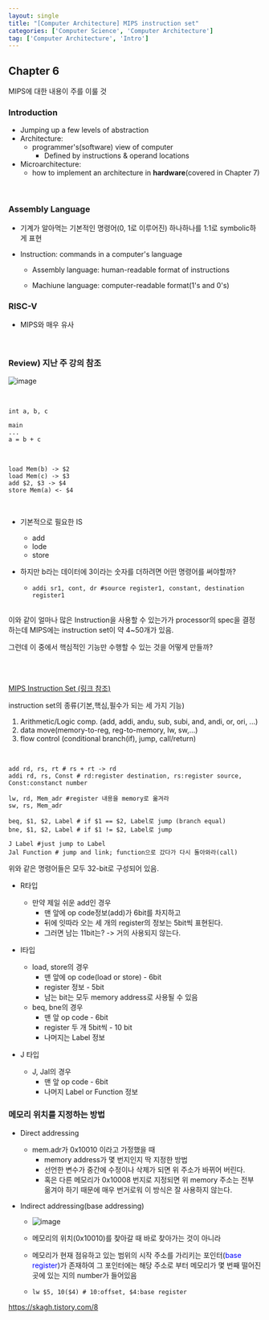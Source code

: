 ```yaml
---
layout: single
title: "[Computer Architecture] MIPS instruction set"
categories: ['Computer Science', 'Computer Architecture']
tag: ['Computer Architecture', 'Intro']
---
```




## Chapter 6

MIPS에 대한 내용이 주를 이룰 것



### Introduction

- Jumping up a few levels of abstraction
- Architecture:
  - programmer's(software) view of computer
    - Defined by instructions & operand locations
- Microarchitecture: 
  - how to implement an architecture in **hardware**(covered in Chapter 7)




<br>

### Assembly Language

- 기계가 알아먹는 기본적인 명령어(0, 1로 이루어진) 하나하나를 1:1로 symbolic하게 표현

- Instruction: commands in a computer's language

  - Assembly language: human-readable format of instructions

  - Machiune language: computer-readable format(1's and 0's)



### RISC-V

- MIPS와 매우 유사



<br>

### Review) 지난 주 강의 참조

![image](https://user-images.githubusercontent.com/79521972/159168100-42129ca9-017f-41fe-9fe0-ee90c40539ff.png)

<br>

```
int a, b, c
```

```
main
...
a = b + c
```

<br>

```assembly
load Mem(b) -> $2
load Mem(c) -> $3
add $2, $3 -> $4
store Mem(a) <- $4
```

<br>

- 기본적으로 필요한 IS
  - add
  - lode
  - store

- 하지만 b라는 데이터에 3이라는 숫자를 더하려면 어떤 명령어를 써야할까?

  - ```assembly
    addi sr1, cont, dr #source register1, constant, destination register1
    ```

<br>
이와 같이 얼마나 많은 Instruction을 사용할 수 있는가가 processor의 spec을 결정하는데 MIPS에는 instruction set이 약 4~50개가 있음. 

그런데 이 중에서 핵심적인 기능만 수행할 수 있는 것을 어떻게 만들까?

<br>



<br>

[<u>MIPS Instruction Set (링크 참조)</u>](https://uweb.engr.arizona.edu/~ece369/Resources/spim/MIPSReference.pdf)

instruction set의 종류(기본,핵심,필수가 되는 세 가지 기능)

1. Arithmetic/Logic comp. (add, addi, andu, sub, subi, and, andi, or, ori, ...)
2. data move(memory-to-reg, reg-to-memory, lw, sw,...)
3. flow control (conditional branch(if), jump, call/return)



<br>

```assembly
add rd, rs, rt # rs + rt -> rd
addi rd, rs, Const # rd:register destination, rs:register source, Const:constanct number

lw, rd, Mem_adr #register 내용을 memory로 옮겨라
sw, rs, Mem_adr 

beq, $1, $2, Label # if $1 == $2, Label로 jump (branch equal)
bne, $1, $2, Label # if $1 != $2, Label로 jump

J Label #just jump to Label
Jal Function # jump and link; function으로 갔다가 다시 돌아와라(call)
```

위와 같은 명령어들은 모두 32-bit로 구성되어 있음.

- R타입
  - 만약 제일 쉬운 add인 경우
    - 맨 앞에 op code정보(add)가 6bit를 차지하고
    - 뒤에 잇따라 오는 세 개의 register의 정보는 5bit씩 표현된다.
    - 그러면 남는 11bit는? -> 거의 사용되지 않는다.

- I타입
  - load, store의 경우
    - 맨 앞에 op code(load or store) - 6bit
    - register 정보 - 5bit
    - 남는 bit는 모두 memory address로 사용될 수 있음
  - beq, bne의 경우
    - 맨 앞 op code - 6bit
    - register 두 개 5bit씩 - 10 bit
    - 나머지는 Label 정보

- J 타입
  - J, Jal의 경우
    - 맨 앞 op code - 6bit
    - 나머지 Label or Function 정보



### 메모리 위치를 지정하는 방법

- Direct addressing
  - mem.adr가 0x10010 이라고 가정했을 때 
    - memory address가 몇 번지인지 딱 지정한 방법
    - 선언한 변수가 중간에 수정이나 삭제가 되면 위 주소가 바뀌어 버린다.
    - 혹은 다른 메모리가 0x10008 번지로 지정되면 위 memory 주소는 전부 옮겨야 하기 때문에 매우 번거로워 이 방식은 잘 사용하지 않는다.



- Indirect addressing(base addressing)

  - ![image](https://user-images.githubusercontent.com/79521972/159170333-f2d23f7a-f0eb-46bb-9563-137edb9d1476.png)

  - 메모리의 위치(0x10010)를 찾아갈 때  바로 찾아가는 것이 아니라

  - 메모리가 현재 점유하고 있는 범위의 시작 주소를 가리키는 포인터(<span style="color:blue">base register</span>)가 존재하여 그 포인터에는 해당 주소로 부터 메모리가 몇 번째 떨어진 곳에 있는 지의 number가 들어있음

  - ```assembly
    lw $5, 10($4) # 10:offset, $4:base register
    ```





https://skagh.tistory.com/8







